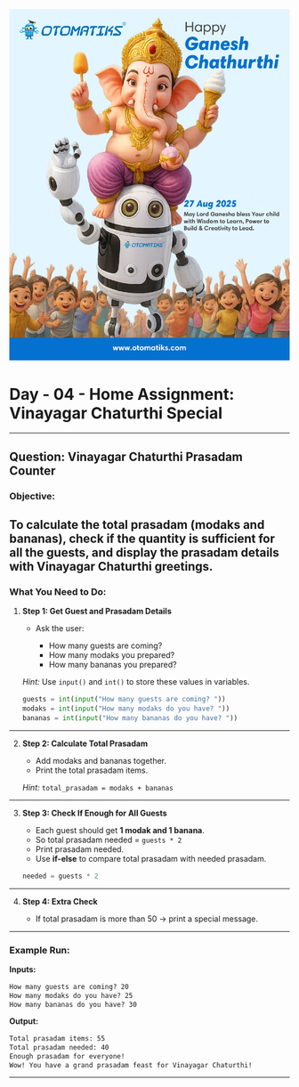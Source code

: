 ![alt text](otomatiks.jpg)
---

# **Day - 04 - Home Assignment: Vinayagar Chaturthi Special**

---

## **Question: Vinayagar Chaturthi Prasadam Counter**

### **Objective:**

To calculate the total prasadam (modaks and bananas), check if the quantity is sufficient for all the guests, and display the prasadam details with Vinayagar Chaturthi greetings.
---

### **What You Need to Do:**

1. **Step 1: Get Guest and Prasadam Details**

   * Ask the user:

     * How many guests are coming?
     * How many modaks you prepared?
     * How many bananas you prepared?

   *Hint:* Use `input()` and `int()` to store these values in variables.

   ```python
   guests = int(input("How many guests are coming? "))
   modaks = int(input("How many modaks do you have? "))
   bananas = int(input("How many bananas do you have? "))
   ```

---

2. **Step 2: Calculate Total Prasadam**

   * Add modaks and bananas together.
   * Print the total prasadam items.

   *Hint:* `total_prasadam = modaks + bananas`

---

3. **Step 3: Check If Enough for All Guests**

   * Each guest should get **1 modak and 1 banana**.
   * So total prasadam needed = `guests * 2`
   * Print prasadam needed.
   * Use **if-else** to compare total prasadam with needed prasadam.

   ```python
   needed = guests * 2
   ```

---

4. **Step 4: Extra Check**

   * If total prasadam is more than 50 → print a special message.

---

<!-- ### **Python Code Example:**

```python
# Vinayagar Chaturthi Prasadam Counter

# Step 1: Get inputs
guests = int(input("How many guests are coming? "))
modaks = int(input("How many modaks do you have? "))
bananas = int(input("How many bananas do you have? "))

# Step 2: Calculate total prasadam
total_prasadam = modaks + bananas
print("Total prasadam items:", total_prasadam)

# Step 3: Check prasadam needed
needed = guests * 2
print("Total prasadam needed:", needed)

if total_prasadam >= needed:
    print("Enough prasadam for everyone!")
else:
    print("Not enough prasadam, please prepare more.")

# Step 4: Extra Check
if total_prasadam > 50:
    print("Wow! You have a grand prasadam feast for Vinayagar Chaturthi!")
```

--- -->

### **Example Run:**

**Inputs:**

```
How many guests are coming? 20
How many modaks do you have? 25
How many bananas do you have? 30
```

**Output:**

```
Total prasadam items: 55
Total prasadam needed: 40
Enough prasadam for everyone!
Wow! You have a grand prasadam feast for Vinayagar Chaturthi!
```

---

